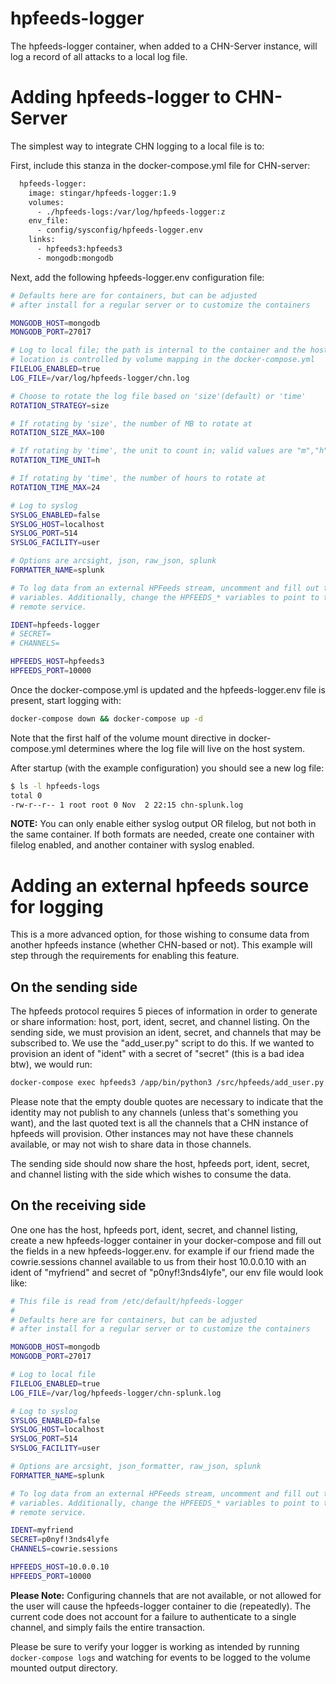 hpfeeds-logger
=============
The hpfeeds-logger container, when added to a CHN-Server instance, will log a record of all attacks to a local log file.


# Adding hpfeeds-logger to CHN-Server
The simplest way to integrate CHN logging to a local file is to:

First, include this stanza in the docker-compose.yml file for CHN-server:
```dockerfile
  hpfeeds-logger:
    image: stingar/hpfeeds-logger:1.9
    volumes:
      - ./hpfeeds-logs:/var/log/hpfeeds-logger:z
    env_file:
      - config/sysconfig/hpfeeds-logger.env
    links:
      - hpfeeds3:hpfeeds3
      - mongodb:mongodb

```
Next, add the following hpfeeds-logger.env configuration file:
```bash
# Defaults here are for containers, but can be adjusted
# after install for a regular server or to customize the containers

MONGODB_HOST=mongodb
MONGODB_PORT=27017

# Log to local file; the path is internal to the container and the host filesystem
# location is controlled by volume mapping in the docker-compose.yml
FILELOG_ENABLED=true
LOG_FILE=/var/log/hpfeeds-logger/chn.log

# Choose to rotate the log file based on 'size'(default) or 'time'
ROTATION_STRATEGY=size

# If rotating by 'size', the number of MB to rotate at
ROTATION_SIZE_MAX=100

# If rotating by 'time', the unit to count in; valid values are "m","h", and "d"
ROTATION_TIME_UNIT=h

# If rotating by 'time', the number of hours to rotate at
ROTATION_TIME_MAX=24

# Log to syslog
SYSLOG_ENABLED=false
SYSLOG_HOST=localhost
SYSLOG_PORT=514
SYSLOG_FACILITY=user

# Options are arcsight, json, raw_json, splunk
FORMATTER_NAME=splunk

# To log data from an external HPFeeds stream, uncomment and fill out these
# variables. Additionally, change the HPFEEDS_* variables to point to the
# remote service.

IDENT=hpfeeds-logger
# SECRET=
# CHANNELS=

HPFEEDS_HOST=hpfeeds3
HPFEEDS_PORT=10000
```
Once the docker-compose.yml is updated and the hpfeeds-logger.env file is 
present, start logging with:

```bash
docker-compose down && docker-compose up -d
```
Note that the first half of the volume mount directive in docker-compose.yml 
determines where the log file will live on the host system. 

After startup (with the example configuration) you should see a new log file:

```bash
$ ls -l hpfeeds-logs
total 0
-rw-r--r-- 1 root root 0 Nov  2 22:15 chn-splunk.log
``` 

**NOTE:** You can only enable either syslog output OR filelog, but not both in the same container. If both formats 
are needed, create one container with filelog enabled, and another container with syslog enabled.

# Adding an external hpfeeds source for logging
This is a more advanced option, for those wishing to consume data from 
another hpfeeds instance (whether CHN-based or not). This example will step 
through the requirements for enabling this feature.

## On the sending side
The hpfeeds protocol requires 5 pieces of information in order to generate or
 share information: host, port, ident, secret, and channel listing. On the 
 sending side, we must provision an ident, secret, and channels that may be 
 subscribed to. We use the "add_user.py" script to do this. If we wanted to 
 provision an ident of "ident" with a secret of "secret" (this is a bad idea 
 btw), we would run:

```bash
docker-compose exec hpfeeds3 /app/bin/python3 /src/hpfeeds/add_user.py --owner chn --ident "ident" --secret "secret" --publish "" --subscribe "amun.events,conpot.events,thug.events,beeswarm.hive,dionaea.capture,dionaea.connections,thug.files,beeswarm.feeder,cuckoo.analysis,kippo.sessions,cowrie.sessions,glastopf.events,glastopf.files,mwbinary.dionaea.sensorunique,snort.alerts,wordpot.events,p0f.events,suricata.events,shockpot.events,elastichoney.events,rdphoney.sessions,uhp.events,elasticpot.events,spylex.events,big-hp.events" --mongodb-host mongodb --mongodb-port 27017
```

Please note that the empty double quotes are necessary to indicate that the 
identity may not publish to any channels (unless that's something you want), 
and the last quoted text is all the channels that a CHN instance of hpfeeds 
will provision. Other instances may not have these channels available, or may
 not wish to share data in those channels. 
 
The sending side should now share the host, hpfeeds port, ident, secret, and 
channel listing with the side which wishes to consume the data.

## On the receiving side
One one has the host, hpfeeds port, ident, secret, and channel listing, 
create a new hpfeeds-logger container in your docker-compose and fill out the
 fields in a new hpfeeds-logger.env. for example if our friend made 
 the cowrie.sessions channel available to us from their host 10.0.0.10 with an 
 ident of "myfriend" and 
 secret of "p0nyf!3nds4lyfe", our env file would look like:

```bash
# This file is read from /etc/default/hpfeeds-logger
#
# Defaults here are for containers, but can be adjusted
# after install for a regular server or to customize the containers

MONGODB_HOST=mongodb
MONGODB_PORT=27017

# Log to local file
FILELOG_ENABLED=true
LOG_FILE=/var/log/hpfeeds-logger/chn-splunk.log

# Log to syslog
SYSLOG_ENABLED=false
SYSLOG_HOST=localhost
SYSLOG_PORT=514
SYSLOG_FACILITY=user

# Options are arcsight, json_formatter, raw_json, splunk
FORMATTER_NAME=splunk

# To log data from an external HPFeeds stream, uncomment and fill out these
# variables. Additionally, change the HPFEEDS_* variables to point to the
# remote service.

IDENT=myfriend
SECRET=p0nyf!3nds4lyfe
CHANNELS=cowrie.sessions

HPFEEDS_HOST=10.0.0.10
HPFEEDS_PORT=10000
```
**Please Note:** Configuring channels that are not available, or not allowed 
for the user will cause the hpfeeds-logger container to die (repeatedly). 
The current code does not account for a failure to authenticate to a single 
channel, and simply fails the entire transaction.

Please be sure to verify your logger is working as intended by running `docker-compose logs` and watching for events
 to be logged to the volume mounted output directory.

